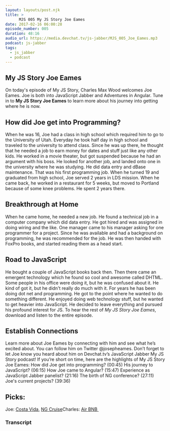 ```yaml
---
layout: layouts/post.njk
title: >
      MJS 005 My JS Story Joe Eames
date: 2017-02-16 06:00:28
episode_number: 005
duration: 48:16
audio_url: https://media.devchat.tv/js-jabber/MJS_005_Joe_Eames.mp3
podcast: js-jabber
tags: 
  - js_jabber
  - podcast
---
```


## My JS Story&nbsp;Joe Eames
On today's episode of My JS Story, Charles Max Wood welcomes Joe Eames. Joe is both into JavaScript Jabber and Adventures in Angular. Tune in&nbsp;to **My JS&nbsp;Story Joe Eames** to learn more about his journey into getting where he is now.
## How did Joe&nbsp;get into Programming?
When he was 16, Joe&nbsp;had a class in high school which required him to go to the University of Utah. Everyday he took half day in high school and traveled to the university to attend class. Since he was up there, he thought that he needed a job to earn money for dates and stuff just like any other kids. He worked in a movie theater, but got suspended because he had an argument with his boss. He looked for another job, and landed onto one in the university where he was studying. He did data entry and dBase maintenance. That was his first programming job. When he turned 19 and graduated from high school, Joe&nbsp;served 2 years in LDS mission. When he came back, he worked in a restaurant for 5 weeks, but moved to Portland because of some knee problems. He&nbsp;spent 2 years there.
## Breakthrough at&nbsp;Home
When he came home, he needed a new job. He found a technical job in a computer company which did data entry. He got hired and was assigned in doing wiring and the like. One manager came to his manager asking for one programmer for a project. Since he was available and had a background on programming, he was recommended for the job. He was then handed with FoxPro books, and started reading them as a head start.
## Road to JavaScript
He bought a couple of JavaScript books back then. Then there came an emergent technology which he found so cool and awesome called DHTML. Some people in his office were doing it, but he was confused about it. He kind of got it, but he didn't really do much with it. For years he has been doing dot net and programming. He got to the point where he wanted to do something&nbsp;different. He enjoyed doing web technology stuff, but he wanted to get heavier into JavaScript. He decided to leave everything and pursued his profound interest for JS. To hear the rest of _My JS Story Joe Eames_, download and listen&nbsp;to the entire episode.
## Establish Connections
Learn more about Joe Eames&nbsp;by connecting with him&nbsp;and see what he’s excited about. You can follow him on&nbsp;Twitter @josepheames. Don’t forget to let Joe&nbsp;know you heard about him on Devchat.tv’s JavaScript Jabber My JS Story podcast! If you’re short on time, here are the highlights of My JS Story Joe Eames: How did Joe get into programming? (00:45) His journey to JavaScript? (06:15) How Joe came to Angular?&nbsp;(15:47) Experience as JavaScript Jabber panelist? (21:16) The birth of NG&nbsp;conference? (27:11) Joe's current projects? (39:36)
## Picks:
Joe:&nbsp;[Costa Vida](http://www.costavida.com/),&nbsp;[NG Cruise](https://ngcruise.com/#/)Charles:&nbsp;[Air BNB&nbsp;](https://www.airbnb.com/?af=43720035&c=A_TC%3Dzfcr4pbmbb%26G_MT%3Dp%26G_CR%3D122167460828%26G_N%3Dg%26G_K%3Dair%20bnb%26G_P%3D%26G_D%3Dc&atlastest5=true&gclid=Cj0KEQiA_KvEBRCtzNil4-KR-LIBEiQAmgekFwrsmFcMqUHZ4OZ1ESEtAZULlIxHL3IOWPhcqKEagUQaAkvR8P8HAQ)

### Transcript


